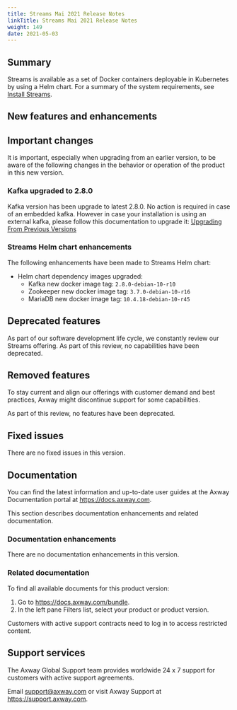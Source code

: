 ```yaml
---
title: Streams Mai 2021 Release Notes
linkTitle: Streams Mai 2021 Release Notes
weight: 149
date: 2021-05-03
---
```


## Summary

Streams is available as a set of Docker containers deployable in Kubernetes by using a Helm chart.
For a summary of the system requirements, see [Install Streams](/docs/install/).

## New features and enhancements
<!-- Add the new features here -->

## Important changes
<!-- Use this section to describe any changes in the behavior of the product (as a result of features or fixes), for example, new Java system properties in the jvm.xml file. This section could also be used for any important information that doesn't fit elsewhere. -->

It is important, especially when upgrading from an earlier version, to be aware of the following changes in the behavior or operation of the product in this new version.

### Kafka upgraded to 2.8.0

Kafka version has been upgrade to latest 2.8.0.
No action is required in case of an embedded kafka. However in case your installation is using an external kafka, please follow this documentation to upgrade it: [Upgrading From Previous Versions](https://kafka.apache.org/28/documentation.html#upgrade)

### Streams Helm chart enhancements

The following enhancements have been made to Streams Helm chart:

* Helm chart dependency images upgraded:
    * Kafka new docker image tag: `2.8.0-debian-10-r10`
    * Zookeeper new docker image tag: `3.7.0-debian-10-r16`
    * MariaDB new docker image tag: `10.4.18-debian-10-r45`

## Deprecated features
<!-- Add features that are deprecated here -->

As part of our software development life cycle, we constantly review our Streams offering.
As part of this review, no capabilities have been deprecated.

## Removed features
<!-- Add features that are removed here -->
 To stay current and align our offerings with customer demand and best practices, Axway might discontinue support for some capabilities.

As part of this review, no features have been deprecated.

## Fixed issues

There are no fixed issues in this version.

## Documentation

You can find the latest information and up-to-date user guides at the Axway Documentation portal at <https://docs.axway.com>.

This section describes documentation enhancements and related documentation.

### Documentation enhancements

<!-- Add a summary of doc changes or enhancements here-->
There are no documentation enhancements in this version.

### Related documentation

To find all available documents for this product version:

1. Go to <https://docs.axway.com/bundle>.
2. In the left pane Filters list, select your product or product version.

Customers with active support contracts need to log in to access restricted content.

## Support services

The Axway Global Support team provides worldwide 24 x 7 support for customers with active support agreements.

Email [support@axway.com](mailto:support@axway.com) or visit Axway Support at <https://support.axway.com>.
